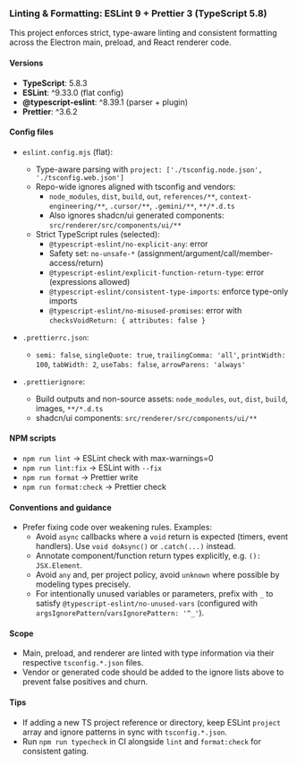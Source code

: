 ### Linting & Formatting: ESLint 9 + Prettier 3 (TypeScript 5.8)

This project enforces strict, type-aware linting and consistent formatting across the Electron main, preload, and React renderer code.

#### Versions

- **TypeScript**: 5.8.3
- **ESLint**: ^9.33.0 (flat config)
- **@typescript-eslint**: ^8.39.1 (parser + plugin)
- **Prettier**: ^3.6.2

#### Config files

- `eslint.config.mjs` (flat):
  - Type-aware parsing with `project: ['./tsconfig.node.json', './tsconfig.web.json']`
  - Repo-wide ignores aligned with tsconfig and vendors:
    - `node_modules`, `dist`, `build`, `out`, `references/**`, `context-engineering/**`, `.cursor/**`, `.gemini/**`, `**/*.d.ts`
    - Also ignores shadcn/ui generated components: `src/renderer/src/components/ui/**`
  - Strict TypeScript rules (selected):
    - `@typescript-eslint/no-explicit-any`: error
    - Safety set: `no-unsafe-*` (assignment/argument/call/member-access/return)
    - `@typescript-eslint/explicit-function-return-type`: error (expressions allowed)
    - `@typescript-eslint/consistent-type-imports`: enforce type-only imports
    - `@typescript-eslint/no-misused-promises`: error with `checksVoidReturn: { attributes: false }`

- `.prettierrc.json`:
  - `semi: false`, `singleQuote: true`, `trailingComma: 'all'`, `printWidth: 100`, `tabWidth: 2`, `useTabs: false`, `arrowParens: 'always'`

- `.prettierignore`:
  - Build outputs and non-source assets: `node_modules`, `out`, `dist`, `build`, images, `**/*.d.ts`
  - shadcn/ui components: `src/renderer/src/components/ui/**`

#### NPM scripts

- `npm run lint` → ESLint check with max-warnings=0
- `npm run lint:fix` → ESLint with `--fix`
- `npm run format` → Prettier write
- `npm run format:check` → Prettier check

#### Conventions and guidance

- Prefer fixing code over weakening rules. Examples:
  - Avoid `async` callbacks where a `void` return is expected (timers, event handlers). Use `void doAsync()` or `.catch(...)` instead.
  - Annotate component/function return types explicitly, e.g. `(): JSX.Element`.
  - Avoid `any` and, per project policy, avoid `unknown` where possible by modeling types precisely.
  - For intentionally unused variables or parameters, prefix with `_` to satisfy `@typescript-eslint/no-unused-vars` (configured with `argsIgnorePattern`/`varsIgnorePattern: '^_'`).

#### Scope

- Main, preload, and renderer are linted with type information via their respective `tsconfig.*.json` files.
- Vendor or generated code should be added to the ignore lists above to prevent false positives and churn.

#### Tips

- If adding a new TS project reference or directory, keep ESLint `project` array and ignore patterns in sync with `tsconfig.*.json`.
- Run `npm run typecheck` in CI alongside `lint` and `format:check` for consistent gating.
